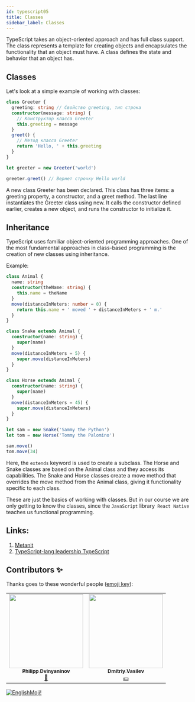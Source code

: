 ```yaml
---
id: typescript05
title: Classes
sidebar_label: Classes
---
```



TypeScript takes an object-oriented approach and has full class support. The class represents a template for creating objects and encapsulates the functionality that an object must have. A class defines the state and behavior that an object has.

## Classes

Let's look at a simple example of working with classes:

```typescript
class Greeter {
  greeting: string // Свойство greeting, тип строка
  constructor(message: string) {
    // Конструктор класса Greeter
    this.greeting = message
  }
  greet() {
    // Метод класса Greeter
    return 'Hello, ' + this.greeting
  }
}

let greeter = new Greeter('world')

greeter.greet() // Вернет строчку Hello world
```

A new class Greeter has been declared. This class has three items: a greeting property, a constructor, and a greet method. The last line instantiates the Greeter class using new. It calls the constructor defined earlier, creates a new object, and runs the constructor to initialize it.

## Inheritance

TypeScript uses familiar object-oriented programming approaches. One of the most fundamental approaches in class-based programming is the creation of new classes using inheritance.

Example:

```typescript
class Animal {
  name: string
  constructor(theName: string) {
    this.name = theName
  }
  move(distanceInMeters: number = 0) {
    return this.name + ' moved ' + distanceInMeters + ' m.'
  }
}

class Snake extends Animal {
  constructor(name: string) {
    super(name)
  }
  move(distanceInMeters = 5) {
    super.move(distanceInMeters)
  }
}

class Horse extends Animal {
  constructor(name: string) {
    super(name)
  }
  move(distanceInMeters = 45) {
    super.move(distanceInMeters)
  }
}

let sam = new Snake('Sammy the Python')
let tom = new Horse('Tommy the Palomino')

sam.move()
tom.move(34)
```

Here, the `extends` keyword is used to create a subclass. The Horse and Snake classes are based on the Animal class and they access its capabilities.
The Snake and Horse classes create a move method that overrides the move method from the Animal class, giving it functionality specific to each class.

These are just the basics of working with classes. But in our course we are only getting to know the classes, since the `JavaScript` library` React Native` teaches us functional programming.

## Links:

1.  [Metanit](https://metanit.com/web/typescript/3.1.php)
2.  [TypeScript-lang leadership TypeScript](http://typescript-lang.ru/docs/Classes.html)

## Contributors ✨

Thanks goes to these wonderful people ([emoji key](https://allcontributors.org/docs/en/emoji-key)):

<!-- ALL-CONTRIBUTORS-LIST:START - Do not remove or modify this section -->
<!-- prettier-ignore-start -->
<!-- markdownlint-disable -->
<table>
  <tr>
    <td align="center"><a href="https://github.com/FELiX-RN"><img src="https://avatars0.githubusercontent.com/u/72006627?v=4?s=200" width="200px;" alt=""/><br /><sub><b>Philipp Dvinyaninov</b></sub></a><br /><a href="https://github.com/gHashTag/react-native-village/commits?author=FELiX-RN" title="Documentation">📖</a></td>
    <td align="center"><a href="https://fullstackserverless.github.io/"><img src="https://avatars0.githubusercontent.com/u/6774813?v=4?s=200" width="200px;" alt=""/><br /><sub><b>Dmitriy Vasilev</b></sub></a><br /><a href="#financial-gHashTag" title="Financial">💵</a></td>
  </tr>
  
</table>

<!-- markdownlint-restore -->
<!-- prettier-ignore-end -->

<!-- ALL-CONTRIBUTORS-LIST:END -->

[![EnglishMoji!](/img/logo/englishmoji.png)](https://apps.apple.com/kz/app/englishmoji/id6450254885)

